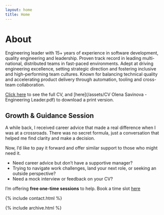 ```yaml
---
layout: home
title: Home
---
```


# About

Engineering leader with 15+ years of experience in software development, quality engineering and leadership. Proven track record in leading multi-national, distributed teams in fast-paced environments. Adept at driving engineering excellence, setting strategic direction and fostering inclusive and high-performing team cultures. Known for balancing technical quality and accelerating product delivery through automation, tooling and cross-team collaboration.

 [Click here](cv) to see the full CV, and [here](/assets/CV Olena Savinova - Engineering Leader.pdf) to download a print version. 

## Growth & Guidance Session

A while back, I received career advice that made a real difference when I was at a crossroads. There was no secret formula, just a conversation that helped me find clarity and make a decision.

Now, I’d like to pay it forward and offer similar support to those who might need it.

+ Need career advice but don’t have a supportive manager?
+ Trying to navigate work challenges, land your next role, or seeking an outside perspective?
+ Need a mock interview or feedback on your CV?

I’m offering **free one-time sessions** to help. Book a time slot [here](https://calendar.app.google/niQgsQo5onYqXn7H6)

{% include contact.html %}

{% include archive.html %}
